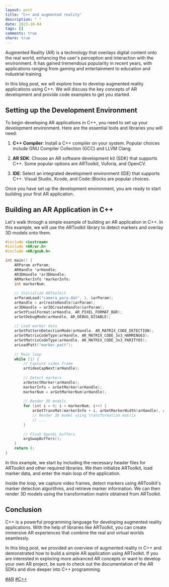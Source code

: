 ```yaml
---
layout: post
title: "C++ and augmented reality"
description: " "
date: 2023-10-04
tags: []
comments: true
share: true
---
```


Augmented Reality (AR) is a technology that overlays digital content onto the real world, enhancing the user's perception and interaction with the environment. It has gained tremendous popularity in recent years, with applications ranging from gaming and entertainment to education and industrial training.

In this blog post, we will explore how to develop augmented reality applications using C++. We will discuss the key concepts of AR development and provide code examples to get you started.

## Setting up the Development Environment

To begin developing AR applications in C++, you need to set up your development environment. Here are the essential tools and libraries you will need:

1. **C++ Compiler**: Install a C++ compiler on your system. Popular choices include GNU Compiler Collection (GCC) and LLVM Clang.

2. **AR SDK**: Choose an AR software development kit (SDK) that supports C++. Some popular options are ARToolkit, Vuforia, and OpenCV.

3. **IDE**: Select an integrated development environment (IDE) that supports C++. Visual Studio, Xcode, and Code::Blocks are popular choices.

Once you have set up the development environment, you are ready to start building your first AR application.

## Building an AR Application in C++

Let's walk through a simple example of building an AR application in C++. In this example, we will use the ARToolkit library to detect markers and overlay 3D models onto them.

```cpp
#include <iostream>
#include <AR/ar.h>
#include <AR/gsub.h>

int main() {
    ARParam arParam;
    ARHandle *arHandle;
    AR3DHandle *ar3DHandle;
    ARMarkerInfo *markerInfo;
    int markerNum;
    
    // Initialize ARToolkit
    arParamLoad("camera_para.dat", 1, &arParam);
    arHandle = arCreateHandle(&arParam);
    ar3DHandle = ar3DCreateHandle(&arParam);
    arSetPixelFormat(arHandle, AR_PIXEL_FORMAT_BGR);
    arSetDebugMode(arHandle, AR_DEBUG_DISABLE);
    
    // Load marker data
    arSetPatternDetectionMode(arHandle, AR_MATRIX_CODE_DETECTION);
    arSetMatrixCodeType(arHandle, AR_MATRIX_CODE_3x3_HAMMING63);
    arSetMatrixCodeType(arHandle, AR_MATRIX_CODE_3x3_PARITY65);
    arLoadPatt("marker.patt");
    
    // Main loop
    while (1) {
        // Capture video frame
        arVideoCapNext(arHandle);
        
        // Detect markers
        arDetectMarker(arHandle);
        markerInfo = arGetMarker(arHandle);
        markerNum = arGetMarkerNum(arHandle);
        
        // Render 3D models
        for (int i = 0; i < markerNum; i++) {
            arGetTransMat(markerInfo + i, arGetMarkerWidth(arHandle), ar3DHandle->trans);
            // Render 3D model using transformation matrix
            // ...
        }
        
        // Flush OpenGL buffers
        argSwapBuffers();
    }
    return 0;
}
```

In this example, we start by including the necessary header files for ARToolkit and other required libraries. We then initialize ARToolkit, load marker data, and enter the main loop of the application.

Inside the loop, we capture video frames, detect markers using ARToolkit's marker detection algorithms, and retrieve marker information. We can then render 3D models using the transformation matrix obtained from ARToolkit.

## Conclusion

C++ is a powerful programming language for developing augmented reality applications. With the help of libraries like ARToolkit, you can create immersive AR experiences that combine the real and virtual worlds seamlessly.

In this blog post, we provided an overview of augmented reality in C++ and demonstrated how to build a simple AR application using ARToolkit. If you are interested in exploring more advanced AR concepts or want to develop your own AR project, be sure to check out the documentation of the AR SDKs and dive deeper into C++ programming.

[#AR](#AR) [#C++](#C++)